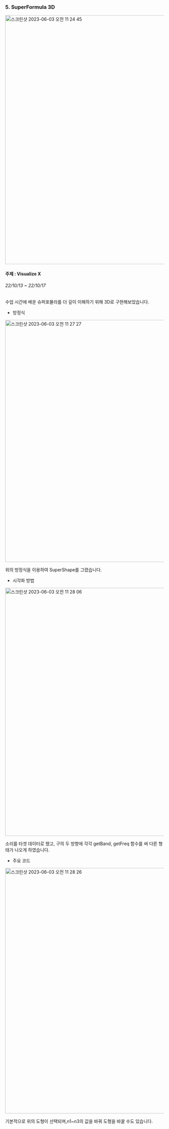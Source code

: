 ### 5. SuperFormula 3D
<img width="790" alt="스크린샷 2023-06-03 오전 11 24 45" src="https://github.com/rninji/Creative-Algorithm/assets/78344310/0d3677d8-b289-4415-962a-18555436f527">

#### 주제 : Visualize X
###### 22/10/13 ~ 22/10/17

수업 시간에 배운 슈퍼포뮬라를 더 깊이 이해하기 위해 3D로 구현해보았습니다.   

- 방정식
<img width="768" alt="스크린샷 2023-06-03 오전 11 27 27" src="https://github.com/rninji/Creative-Algorithm/assets/78344310/09b64ca1-b9cb-4803-97f2-dc60f68ed96c">

위의 방정식을 이용하여 SuperShape를 그렸습니다.

- 시각화 방법 
<img width="787" alt="스크린샷 2023-06-03 오전 11 28 06" src="https://github.com/rninji/Creative-Algorithm/assets/78344310/59050820-e37b-4afa-81fb-d257792b1596">

소리를 타겟 데이터로 했고, 구의 두 방향에 각각 getBand, getFreq 함수를 써 다른 형태가 나오게 하였습니다.  

- 주요 코드
<img width="779" alt="스크린샷 2023-06-03 오전 11 28 26" src="https://github.com/rninji/Creative-Algorithm/assets/78344310/bb080f66-4fa5-4f1a-827c-3b2080f43605">

기본적으로 위의 도형이 선택되며,n1~n3의 값을 바꿔 도형을 바꿀 수도 있습니다.
